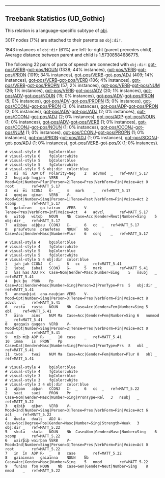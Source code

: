 

--------------------------------------------------------------------------------

## Treebank Statistics (UD_Gothic)

This relation is a language-specific subtype of [obj]().

3017 nodes (7%) are attached to their parents as `obj:dir`.

1843 instances of `obj:dir` (61%) are left-to-right (parent precedes child).
Average distance between parent and child is 1.57308584686775.

The following 22 pairs of parts of speech are connected with `obj:dir`: [got-pos/VERB]()-[got-pos/NOUN]() (1338; 44% instances), [got-pos/VERB]()-[got-pos/PRON]() (1019; 34% instances), [got-pos/VERB]()-[got-pos/ADJ]() (409; 14% instances), [got-pos/VERB]()-[got-pos/VERB]() (106; 4% instances), [got-pos/VERB]()-[got-pos/PROPN]() (57; 2% instances), [got-pos/VERB]()-[got-pos/NUM]() (26; 1% instances), [got-pos/VERB]()-[got-pos/ADV]() (20; 1% instances), [got-pos/ADV]()-[got-pos/NOUN]() (15; 0% instances), [got-pos/ADV]()-[got-pos/PRON]() (5; 0% instances), [got-pos/ADV]()-[got-pos/PROPN]() (5; 0% instances), [got-pos/CCONJ]()-[got-pos/PRON]() (3; 0% instances), [got-pos/ADP]()-[got-pos/PRON]() (2; 0% instances), [got-pos/ADV]()-[got-pos/ADJ]() (2; 0% instances), [got-pos/CCONJ]()-[got-pos/ADJ]() (2; 0% instances), [got-pos/ADP]()-[got-pos/NOUN]() (1; 0% instances), [got-pos/ADV]()-[got-pos/VERB]() (1; 0% instances), [got-pos/CCONJ]()-[got-pos/NOUN]() (1; 0% instances), [got-pos/CCONJ]()-[got-pos/NUM]() (1; 0% instances), [got-pos/CCONJ]()-[got-pos/PROPN]() (1; 0% instances), [got-pos/PRON]()-[got-pos/ADJ]() (1; 0% instances), [got-pos/SCONJ]()-[got-pos/ADJ]() (1; 0% instances), [got-pos/VERB]()-[got-pos/X]() (1; 0% instances).


~~~ conllu
# visual-style 6	bgColor:blue
# visual-style 6	fgColor:white
# visual-style 5	bgColor:blue
# visual-style 5	fgColor:white
# visual-style 5 6 obj:dir	color:blue
1	ni	ni	ADV	Df	Polarity=Neg	2	advmod	_	ref=MATT_5.17
2	hugjaiþ	hugjan	VERB	V-	Mood=Opt|Number=Plur|Person=2|Tense=Pres|VerbForm=Fin|Voice=Act	0	root	_	ref=MATT_5.17
3	ei	ei	SCONJ	G-	_	4	mark	_	ref=MATT_5.17
4	qemjau	qiman	VERB	V-	Mood=Opt|Number=Sing|Person=1|Tense=Past|VerbForm=Fin|Voice=Act	2	ccomp	_	ref=MATT_5.17
5	gatairan	ga-tairan	VERB	V-	Tense=Pres|VerbForm=Inf|Voice=Act	4	advcl	_	ref=MATT_5.17
6	witoþ	witoþ	NOUN	Nb	Case=Acc|Gender=Neut|Number=Sing	5	obj:dir	_	ref=MATT_5.17
7	aiþþau	aiþþau	CCONJ	C-	_	6	cc	_	ref=MATT_5.17
8	praufetuns	praufetes	NOUN	Nb	Case=Acc|Gender=Masc|Number=Plur	6	conj	_	ref=MATT_5.17

~~~


~~~ conllu
# visual-style 4	bgColor:blue
# visual-style 4	fgColor:white
# visual-style 5	bgColor:blue
# visual-style 5	fgColor:white
# visual-style 5 4 obj:dir	color:blue
1	jah	jah	CCONJ	C-	_	8	cc	_	ref=MATT_5.41
2	jabai	jabai	SCONJ	G-	_	5	mark	_	ref=MATT_5.41
3	ƕas	ƕas	ADJ	Px	Case=Nom|Gender=Masc|Number=Sing	5	nsubj	_	ref=MATT_5.41
4	þuk	þu	PRON	Pp	Case=Acc|Gender=Masc|Number=Sing|Person=2|PronType=Prs	5	obj:dir	_	ref=MATT_5.41
5	ananauþjai	ana-nauþjan	VERB	V-	Mood=Opt|Number=Sing|Person=3|Tense=Pres|VerbForm=Fin|Voice=Act	8	advcl	_	ref=MATT_5.41
6	rasta	rasta	NOUN	Nb	Case=Acc|Gender=Fem|Number=Sing	5	obl	_	ref=MATT_5.41
7	aina	ains	NUM	Ma	Case=Acc|Gender=Fem|Number=Sing	6	nummod	_	ref=MATT_5.41
8	gaggais	gaggan	VERB	V-	Mood=Opt|Number=Sing|Person=2|Tense=Pres|VerbForm=Fin|Voice=Act	0	root	_	ref=MATT_5.41
9	miþ	miþ	ADP	R-	_	10	case	_	ref=MATT_5.41
10	imma	is	PRON	Pp	Case=Dat|Gender=Masc|Number=Sing|Person=3|PronType=Prs	8	obl	_	ref=MATT_5.41
11	twos	twai	NUM	Ma	Case=Acc|Gender=Fem|Number=Plur	8	obl	_	ref=MATT_5.41

~~~


~~~ conllu
# visual-style 4	bgColor:blue
# visual-style 4	fgColor:white
# visual-style 3	bgColor:blue
# visual-style 3	fgColor:white
# visual-style 3 4 obj:dir	color:blue
1	aþþan	aþþan	CCONJ	C-	_	6	cc	_	ref=MATT_5.22
2	saei	saei	PRON	Pr	Case=Nom|Gender=Masc|Number=Sing|PronType=Rel	3	nsubj	_	ref=MATT_5.22
3	qiþiþ	qiþan	VERB	V-	Mood=Ind|Number=Sing|Person=3|Tense=Pres|VerbForm=Fin|Voice=Act	6	acl	_	ref=MATT_5.22
4	dwala	dwals	ADJ	A-	Case=Voc|Degree=Pos|Gender=Masc|Number=Sing|Strength=Weak	3	obj:dir	_	ref=MATT_5.22
5	skula	skula	NOUN	Nb	Case=Nom|Gender=Masc|Number=Sing	6	xcomp	_	ref=MATT_5.22
6	wairþiþ	wairþan	VERB	V-	Mood=Ind|Number=Sing|Person=3|Tense=Pres|VerbForm=Fin|Voice=Act	0	root	_	ref=MATT_5.22
7	in	in	ADP	R-	_	8	case	_	ref=MATT_5.22
8	gaiainnan	gaiainna	NOUN	Nb	Case=Acc|Gender=Masc|Number=Sing	5	nmod	_	ref=MATT_5.22
9	funins	fon	NOUN	Nb	Case=Gen|Gender=Neut|Number=Sing	8	nmod	_	ref=MATT_5.22

~~~


